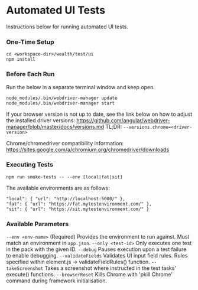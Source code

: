 # Automated UI Tests
Instructions below for running automated UI tests.
### One-Time Setup
```
cd <workspace-dir>/wealth/test/ui
npm install
```
### Before Each Run
Run the below in a separate terminal window and keep open.
```
node_modules/.bin/webdriver-manager update
node_modules/.bin/webdriver-manager start
```
If your browser version is not up to date, see the link below on how to adjust the installed driver versions:
https://github.com/angular/webdriver-manager/blob/master/docs/versions.md
TL;DR: `--versions.chrome=<driver-version>`

Chrome/chromedriver compatibility information: https://sites.google.com/a/chromium.org/chromedriver/downloads
### Executing Tests
```
npm run smoke-tests -- --env [local|fat|sit]
```
The available environments are as follows:
```
"local": { "url": "http://localhost:5000/" },
"fat": { "url": "https://fat.mytestenvironment.com/" },
"sit": { "url": "https://sit.mytestenvironment.com/" }
```
### Available Parameters
`--env <env-name>` (Required) Provides the environment to run against. Must match an environment in `app.json`.
`--only <test-id>` Only executes one test in the pack with the given ID.
`--debug` Pauses execution upon a test failure to enable debugging.
`--validateFields` Validates UI input field rules. Rules specified within element.js -> validateFieldRules() function.
`--takeScreenshot` Takes a screenshot where instructed in the test tasks' execute() functions.
`--browserReset` Kills Chrome with 'pkill Chrome' command during framework initialisation.